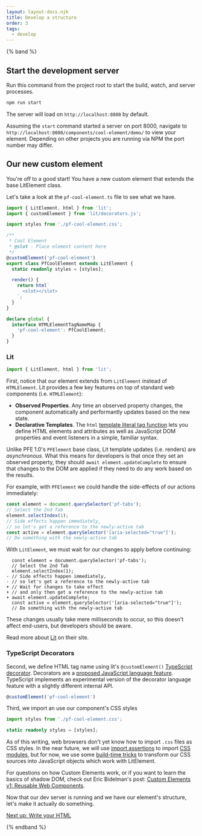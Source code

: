```yaml
---
layout: layout-docs.njk
title: Develop a structure
order: 3
tags:
  - develop
---
```


<style>
  img {
    max-width: 100%;
  }
</style>

{% band %}

## Start the development server

Run this command from the project root to start the build, watch, and server processes.
```bash
npm run start
```

The server will load on `http://localhost:8000` by default.

<!-- @TODO: Update Graphic to a more current image -->
Assuming the `start` command started a server on port 8000, navigate to `http://localhost:8000/components/cool-element/demo/` to view your element.  Depending on other projects you are running via NPM the port number may differ.


## Our new custom element

You're off to a good start! You have a new custom element that extends the base LitElement class.

Let's take a look at the `pf-cool-element.ts` file to see what we have.

```ts
import { LitElement, html } from 'lit';
import { customElement } from 'lit/decorators.js';

import styles from './pf-cool-element.css';

/**
 * Cool Element
 * @slot - Place element content here
 */
@customElement('pf-cool-element')
export class PfCoolElement extends LitElement {
  static readonly styles = [styles];

  render() {
    return html`
      <slot></slot>
    `;
  }
}

declare global {
  interface HTMLElementTagNameMap {
    'pf-cool-element': PfCoolElement;
  }
}
```

### Lit

```ts
import { LitElement, html } from 'lit';
```

First, notice that our element extends from `LitElement` instead of `HTMLElement`. Lit provides a few key features on top of standard web components (i.e. `HTMLElement`):

- **Observed Properties**. Any time an observed property changes, the component automatically and performantly updates based on the new state.
- **Declarative Templates**. The `html` [template literal tag function](https://developer.mozilla.org/en-US/docs/Web/JavaScript/Reference/Template_literals#tagged_templates) lets you define HTML elements and attributes as well as JavaScript DOM properties and event listeners in a simple, familiar syntax.

Unlike PFE 1.0's `PFElement` base class, Lit template updates (i.e. renders) are _asynchronous_. What this means for developers is that once they set an observed property, they should `await element.updateComplete` to ensure that changes to the DOM are applied if they need to do any work based on the results.

For example, with `PFElement` we could handle the side-effects of our actions immediately:

```js
const element = document.querySelector('pf-tabs');
// Select the 2nd Tab
element.selectIndex(1);
// Side effects happen immediately,
// so let's get a reference to the newly-active tab
const active = element.querySelector('[aria-selected="true"]');
// Do something with the newly-active tab
```

With `LitElement`, we must wait for our changes to apply before continuing:

```diff-js
  const element = document.querySelector('pf-tabs');
  // Select the 2nd Tab
  element.selectIndex(1);
- // Side effects happen immediately,
- // so let's get a reference to the newly-active tab
+ // Wait for changes to take effect
+ // and only then get a reference to the newly-active tab
+ await element.updateComplete;
  const active = element.querySelector('[aria-selected="true"]');
  // Do something with the newly-active tab
```

These changes usually take mere milliseconds to occur, so this doesn't affect end-users, but developers should be aware.

Read more about [Lit](https://lit.dev) on their site. 

### TypeScript Decorators

Second, we define HTML tag name using lit's `@customElement()` [TypeScript decorator](https://www.typescriptlang.org/docs/handbook/decorators.html).
Decorators are a [proposed JavaScript language feature](https://github.com/tc39/proposal-decorators).
TypeScript implements an experimental version of the decorator language feature with a slightly different internal API.

```ts
@customElement('pf-cool-element')
```

Third, we import an use our component's CSS styles

```ts
import styles from './pf-cool-element.css';
```

```ts
static readonly styles = [styles];
```

As of this writing, web browsers don't yet know how to import `.css` files as 
CSS styles. In the near future, we will use
[import assertions](https://github.com/tc39/proposal-import-assertions) to import [CSS modules](https://github.com/WICG/webcomponents/blob/gh-pages/proposals/css-modules-v1-explainer.md),
but for now, we use some [build-time tricks](https://npm.im/esbuild-plugin-lit-css) to transform our CSS sources into 
JavaScript objects which work with LitElement.

<div class="callout">
For questions on how Custom Elements work, or if you want to learn the basics of shadow DOM, check out Eric Bidelman's post: <a href="https://developers.google.com/web/fundamentals/web-components/customelements">Custom Elements v1: Reusable Web Components</a>.
</div>

Now that our dev server is running and we have our element's structure, let's make it actually do something.

<a class="cta" href="../html">Next up: Write your HTML</a>

{% endband %}
